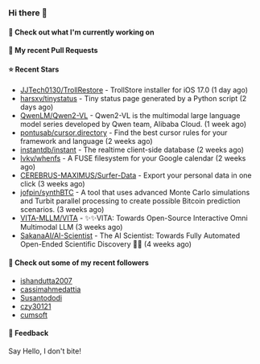 ### Hi there 👋

#### 👷 Check out what I'm currently working on

#### 🔨 My recent Pull Requests


#### ⭐ Recent Stars

- [JJTech0130/TrollRestore](https://github.com/JJTech0130/TrollRestore) - TrollStore installer for iOS 17.0 (1 day ago)
- [harsxv/tinystatus](https://github.com/harsxv/tinystatus) - Tiny status page generated by a Python script (2 days ago)
- [QwenLM/Qwen2-VL](https://github.com/QwenLM/Qwen2-VL) - Qwen2-VL is the multimodal large language model series developed by Qwen team, Alibaba Cloud. (1 week ago)
- [pontusab/cursor.directory](https://github.com/pontusab/cursor.directory) - Find the best cursor rules for your framework and language (2 weeks ago)
- [instantdb/instant](https://github.com/instantdb/instant) - The realtime client-side database (2 weeks ago)
- [lvkv/whenfs](https://github.com/lvkv/whenfs) - A FUSE filesystem for your Google calendar (2 weeks ago)
- [CEREBRUS-MAXIMUS/Surfer-Data](https://github.com/CEREBRUS-MAXIMUS/Surfer-Data) - Export your personal data in one click (3 weeks ago)
- [jofpin/synthBTC](https://github.com/jofpin/synthBTC) - A tool that uses advanced Monte Carlo simulations and Turbit parallel processing to create possible Bitcoin prediction scenarios. (3 weeks ago)
- [VITA-MLLM/VITA](https://github.com/VITA-MLLM/VITA) - ✨✨VITA: Towards Open-Source Interactive Omni Multimodal LLM (3 weeks ago)
- [SakanaAI/AI-Scientist](https://github.com/SakanaAI/AI-Scientist) - The AI Scientist: Towards Fully Automated Open-Ended Scientific Discovery 🧑‍🔬 (4 weeks ago)

#### 👯 Check out some of my recent followers

- [ishandutta2007](https://github.com/ishandutta2007)
- [cassimahmedattia](https://github.com/cassimahmedattia)
- [Susantododi](https://github.com/Susantododi)
- [czy30121](https://github.com/czy30121)
- [cumsoft](https://github.com/cumsoft)

#### 💬 Feedback

Say Hello, I don't bite!